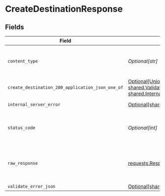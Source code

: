 # CreateDestinationResponse


## Fields

| Field                                                                                                                                                           | Type                                                                                                                                                            | Required                                                                                                                                                        | Description                                                                                                                                                     |
| --------------------------------------------------------------------------------------------------------------------------------------------------------------- | --------------------------------------------------------------------------------------------------------------------------------------------------------------- | --------------------------------------------------------------------------------------------------------------------------------------------------------------- | --------------------------------------------------------------------------------------------------------------------------------------------------------------- |
| `content_type`                                                                                                                                                  | *Optional[str]*                                                                                                                                                 | :heavy_check_mark:                                                                                                                                              | HTTP response content type for this operation                                                                                                                   |
| `create_destination_200_application_json_one_of`                                                                                                                | [Optional[Union[shared.Destination, shared.ValidateErrorJSON, shared.InternalServerError]]](undefined/models/operations/createdestination200applicationjson.md) | :heavy_minus_sign:                                                                                                                                              | Ok                                                                                                                                                              |
| `internal_server_error`                                                                                                                                         | [Optional[shared.InternalServerError]](undefined/models/shared/internalservererror.md)                                                                          | :heavy_minus_sign:                                                                                                                                              | Something went wrong                                                                                                                                            |
| `status_code`                                                                                                                                                   | *Optional[int]*                                                                                                                                                 | :heavy_check_mark:                                                                                                                                              | HTTP response status code for this operation                                                                                                                    |
| `raw_response`                                                                                                                                                  | [requests.Response](https://requests.readthedocs.io/en/latest/api/#requests.Response)                                                                           | :heavy_minus_sign:                                                                                                                                              | Raw HTTP response; suitable for custom response parsing                                                                                                         |
| `validate_error_json`                                                                                                                                           | [Optional[shared.ValidateErrorJSON]](undefined/models/shared/validateerrorjson.md)                                                                              | :heavy_minus_sign:                                                                                                                                              | Conflict                                                                                                                                                        |